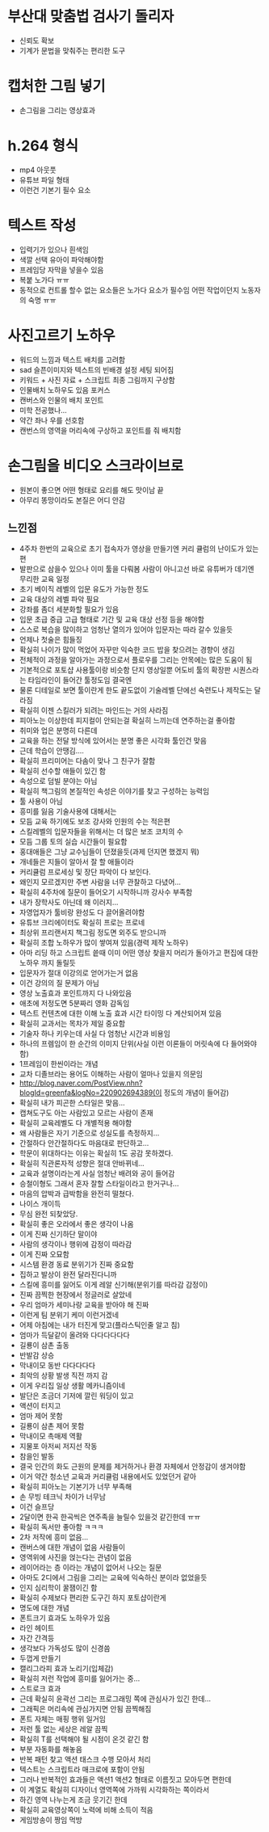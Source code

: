 # 부산대 맞춤법 검사기 돌리자
- 신뢰도 확보
- 기계가 문법을 맞춰주는 편리한 도구

# 캡처한 그림 넣기
- 손그림을 그리는 영상효과

# h.264 형식
- mp4 아웃풋
- 유튜브 파일 형태
- 이런건 기본기 필수 요소

# 텍스트 작성
- 입력기가 있으나 흰색임
- 색깔 선택 유아이 파악해야함
- 프레임당 자막을 넣을수 있음
- 복붙 노가다 ㅠㅠ
- 동적으로 컨트롤 할수 없는 요소들은 노가다 요소가 필수임 어떤 작업이던지 노동자의 숙명 ㅠㅠ

# 사진고르기 노하우
- 워드의 느낌과 텍스트 배치를 고려함
- sad 슬픈이미지와 텍스트의 빈배경 설정 세팅 되어짐
- 키워드 + 사진 자료 + 스크립트 최종 그림까지 구상함 
- 인물배치 노하우도 있음 포커스
- 캔버스와 인물의 배치 포인트
- 미학 전공했나...
- 약간 좌나 우를 선호함
- 캔번스의 영역을 머리속에 구상하고 포인트를 줘 배치함

# 손그림을 비디오 스크라이브로
- 원본이 좋으면 어떤 형태로 요리를 해도 맛이남 끝
- 아무리 똥망이라도 본질은 어디 안감

## 느낀점
- 4주차 한번의 교육으로 초기 접속자가 영상을 만들기엔 커리 큘럼의 난이도가 있는편
- 발판으로 삼을수 있으나 이미 툴을 다뤄봄 사람이 아니고선 바로 유튜버가 데기엔 무리한 교육 일정
- 초기 베이직 레벨의 입문 유도가 가능한 정도
- 교육 대상의 레벨 파악 필요
- 강좌를 좀더 세분화할 필요가 있음
- 입문 초급 중급 고급 형태로 기간 및 교육 대상 선정 등을 해야함
- 스스로 복습을 많이하고 엄청난 열의가 있어야 입문자는 따라 갈수 있을듯
- 언제나 첫술은 힘들징
- 확실히 나이가 많이 먹었어 자꾸만 익숙한 코드 밥을 찾으려는 경향이 생김
- 전체적이 과정을 알아가는 과정으로서 플로우를 그리는 안목에는 많은 도움이 됨
- 기본적으로 포토샵 사용툴이랑 비슷함 단지 영상일뿐 어도비 툴의 확장판 시퀀스라는 타임라인이 들어간 툴정도임 결국엔
- 물론 디테일로 보면 툴이란게 한도 끝도없이 기술레벨 단에선 숙련도나 제작도는 달라짐
- 확실히 이젠 스킬러가 되려는 마인드는 거의 사라짐
- 피아노는 이상한데 피지컬이 안되는걸 확실히 느끼는데 연주하는걸 좋아함
- 취미와 업은 분명히 다른데
- 교육을 하는 전달 방식에 있어서는 분명 좋은 시각화 툴인건 맞음
- 근데 학습이 안땡김....
- 확실히 프리미어는 다솜이 맞나 그 친구가 잘함
- 확실히 선수할 애들이 있긴 함
- 속성으로 덤빌 분야는 아님
- 확실히 책그림의 본질적인 속성은 이야기를 찾고 구성하는 능력임
- 툴 사용이 아님
- 흥미를 잃음 기술사용에 대해서는
- 모듬 교육 하기에도 보조 강사와 인원의 수는 적은편
- 스킬레벨의 입문자들을 위해서는 더 많은 보조 코치의 수
- 모듬 그룹 토의 실습 시간들이 필요함
- 홍대애들은 그냥 교수님들이 던졌을듯(과제 던지면 했겠지 뭐)
- 개네들은 지들이 알아서 잘 할 애들이라
- 커리큘럼 프로세싱 및 장단 파악이 다 보인다.
- 왜인지 모르겠지만 주변 사람을 너무 관찰하고 다녔어...
- 확실히 4주차에 질문이 들어오기 시작하니까 강사수 부족함
- 내가 장학사도 아닌데 왜 이러지...
- 자영업자가 툴비랑 완성도 다 끌어올려야함
- 유튜브 크리에이터도 확실히 프로는 프로네
- 최상위 프리랜서지 책그림 정도면 외주도 받으니까
- 확실히 조합 노하우가 많이 쌓여져 있음(경력 제작 노하우)
- 아마 리딩 하고 스크립트 씉때 이미 어떤 영상 찾을지 머리가 돌아가고 편집에 대한 노하우 까지 돌릴듯
- 입문자가 절대 이강의로 얻어가는거 없음
- 이건 강의의 질 문제가 아님
- 영상 노출효과 포인트까지 다 나와있음
- 애초에 저정도면 5분짜리 영화 감독임 
- 텍스트 컨텐츠에 대한 이해 노출 효과 시간 타이밍 다 계산되어져 있음
- 확실히 교과서는 목차가 제일 중요함
- 기술자 하나 키우는데 사실 다 엄청난 시간과 비용임
- 하나의 프렘임이 한 순간의 이미지 단위(사실 이런 이론들이 머릿속에 다 들어와야 함)
- 1프레임이 한씬이라는 개념
- 교차 디졸브라는 용어도 이해하는 사람이 얼마나 있을지 의문임
- http://blog.naver.com/PostView.nhn?blogId=greenfa&logNo=220902694389(이 정도의 개념이 들어감)
- 확실히 내가 피곤한 스타일은 맞음...
- 캡쳐도구도 아는 사람있고 모르는 사람이 존재
- 확실히 교육레벨도 다 개별적용 해야함
- 왜 사람들은 자기 기준으로 성실도를 측정하지...
- 간절하다 안간절하다도 마음대로 판단하고...
- 학문이 위대하다는 이유는 확실히 1도 공감 못하겠다.
- 확실히 직관론자적 성향은 절대 안바뀌네...
- 교육과 설명이라는게 사실 엄청난 배려와 공이 들어감
- 승철이형도 그래서 혼자 잘할 스타일이라고 한거구나...
- 마음의 압박과 급박함을 완전히 떨쳤다.
- 나이스 개이득
- 무심 완전 되찾았당.
- 확실히 좋은 오라에서 좋은 생각이 나옴
- 이게 진짜 신기하단 말이야
- 사람의 생각이나 행위에 감정이 따라감
- 이게 진짜 오묘함
- 시스템 환경 동료 분위기가 진짜 중요함
- 집하고 발상이 완전 달라진다니까
- 스킬에 흥미를 잃어도 이게 레알 신기해(분위기를 따라감 감정이)
- 진짜 끔찍한 현장에서 정글러로 살았네
- 우리 엄마가 세미나랑 교육을 받아야 해 진짜
- 이런게 팀 분위기 케미 이런거겠네
- 어제 아침에는 내가 터진게 맞고(플라스틱인줄 알고 침)
- 엄마가 득달같이 올려와 다다다다다다
- 길룡이 삼촌 출동
- 반발감 상승
- 막내이모 동반 다다다다다
- 최악의 상황 발생 직전 까지 감
- 이게 우리집 일상 생활 메카니즘이네
- 발단은 조금더 기저에 깔린 워딩이 있고
- 액션이 터지고
- 엄마 제어 못함
- 길룡이 삼촌 제어 못함
- 막내이모 촉매제 역활
- 지물포 아저씨 저지선 작동
- 참을인 발동
- 결국 인간의 화도 근원의 문제를 제거하거나 환경 자체에서 안정감이 생겨야함
- 이거 약간 청소년 교육과 커리큘럼 내용에서도 있었던거 같아
- 확실히 피아노는 기본기가 너무 부족해
- 손 무빙 테크닉 차이가 너무남 
- 이건 슬프당
- 2달이면 한곡 한곡씩은 연주족을 늘릴수 있을것 같긴한데 ㅠㅠ
- 확실히 독서만 좋아함 ㅋㅋㅋ
- 2차 저작에 흥미 없음...
- 캔버스에 대한 개념이 없음 사람들이
- 영역위에 사진을 얹는다는 관념이 없음
- 레이어라는 층 이라는 개념이 없어서 나오는 질문
- 아마도 2디에서 그림을 그리는 교육에 익숙하신 분이라 없었을듯
- 인지 심리학이 꿀잼이긴 함
- 확실히 수제보다 편리한 도구긴 하지 포토샵이란게
- 명도에 대한 개념
- 폰트크기 효과도 노하우가 있음
- 라인 헤이트
- 자간 간격등 
- 생각보다 가독성도 많이 신경씀
- 두껍게 만들기 
- 캘리그라피 효과 노리기(입체감)
- 확실히 저런 작업에 흥미를 잃어가는 중...
- 스트로크 효과
- 근데 확실히 윤곽선 그리는 프로그래밍 쪽에 관심사가 있긴 한데...
- 그래픽은 머리속에 관심가지면 안됨 끔찍해짐
- 폰트 자체는 매핑 행위 일거임
- 저런 툴 없는 세상은 레알 끔찍
- 확실히 T를 선택해야 될 시점이 온것 같긴 함
- 부분 자동화를 해놓음
- 반복 패턴 찾고 액션 태스크 수행 모아서 처리
- 텍스트는 스크립트라 매크로에 포함이 안됨
- 그러나 반복적인 효과들은 액션1 액션2 형태로 이름짓고 모아두면 편한데
- 이 계열도 확실히 디자이너 영역쪽에 가까워 시각화하는 쪽이라서
- 하긴 영역 나누는게 조금 웃기긴 한데
- 확실히 교육영상쪽이 노력에 비해 소득이 적음
- 게임방송이 짱임 먹방